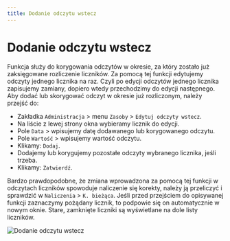 ```yaml
---
title: Dodanie odczytu wstecz
---
```


# Dodanie odczytu wstecz

Funkcja służy do korygowania odczytów w okresie, za który zostało już zaksięgowane rozliczenie liczników. Za pomocą tej funkcji edytujemy odczyty jednego licznika na raz. Czyli po edycji odczytów jednego licznika zapisujemy zamiany, dopiero wtedy przechodzimy do edycji następnego. Aby dodać lub skorygować odczyt w okresie już rozliczonym, należy przejść do:

- Zakładka `Administracja` > menu `Zasoby` > `Edytuj odczyty wstecz`.
- Na liście z lewej strony okna wybieramy licznik do edycji.
- Pole `Data` > wpisujemy datę dodawanego lub korygowanego odczytu.
- Pole `Wartość` > wpisujemy wartość odczytu.
- Klikamy: `Dodaj`.
- Dodajemy lub korygujemy pozostałe odczyty wybranego licznika, jeśli trzeba.
- Klikamy: `Zatwierdź`.

Bardzo prawdopodobne, że zmiana wprowadzona za pomocą tej funkcji w odczytach liczników spowoduje naliczenie się korekty, należy ją przeliczyć i sprawdzić w `Naliczenia` > `K. bieżąca`. Jeśli przed przejściem do opisywanej funkcji zaznaczymy pożądany licznik, to podpowie się on automatycznie w nowym oknie.  Stare, zamknięte liczniki są wyświetlane na dole listy liczników.

![Dodanie odczytu wstecz](odczytwstecz.gif)